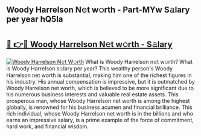 ## Woody Harrelson N𝚎t w𝚘rth - Part-MYw S𝚊lary per year hQ5la

# <h2><a href="http://gc47fvn.nevu.top/?p=Woody+Harrelson">🔗 👉🔴 Woody Harrelson N𝚎t w𝚘rth - S𝚊lary</a></h2>

[![Woody Harrelson N𝚎t W𝚘rth](https://i.imgur.com/Oavwk0R.jpeg)](http://gc47fvn.nevu.top/?p=Woody+Harrelson)
What is Woody Harrelson n𝚎t w𝚘rth? What is Woody Harrelson s𝚊lary per year?
This wealthy person's Woody Harrelson net worth is substantial, making him one of the richest figures in his industry. His annual compensation is impressive, but it is outmatched by Woody Harrelson net worth, which is believed to be more significant due to his numerous business interests and valuable real estate assets. This prosperous man, whose Woody Harrelson net worth is among the highest globally, is renowned for his business acumen and financial brilliance. This rich individual, whose Woody Harrelson net worth is in the billions and who earns an impressive salary, is a prime example of the force of commitment, hard work, and financial wisdom.
